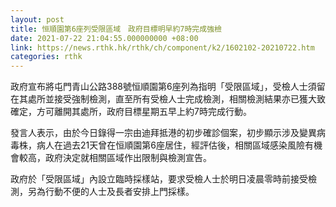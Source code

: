 ```yaml
---
layout: post
title: 恒順園第6座列受限區域　政府目標明早約7時完成強檢
date: 2021-07-22 21:04:55.000000000 +08:00
link: https://news.rthk.hk/rthk/ch/component/k2/1602102-20210722.htm
categories: rthk
---
```


政府宣布將屯門青山公路388號恒順園第6座列為指明「受限區域」，受檢人士須留在其處所並接受強制檢測，直至所有受檢人士完成檢測，相關檢測結果亦已獲大致確定，方可離開其處所，政府目標星期五早上約7時完成行動。

發言人表示，由於今日錄得一宗由迪拜抵港的初步確診個案，初步顯示涉及變異病毒株，病人在過去21天曾在恒順園第6座居住，經評估後，相關區域感染風險有機會較高，政府決定就相關區域作出限制與檢測宣告。

政府於「受限區域」內設立臨時採樣站，要求受檢人士於明日凌晨零時前接受檢測，另為行動不便的人士及長者安排上門採樣。
